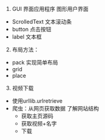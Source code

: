 1. GUI 界面应用程序 图形用户界面
- ScrolledText 文本滚动条
- button 点击按钮
- label 文本框

2. 布局方法：
- pack 实现简单布局
- grid
- place

3. 视频下载
- 使用urllib.urlretrieve
- 爬虫：从网页获取数据 了解网站结构
  - 获取主页源码
  - 获取视频+名字
  - 下载
